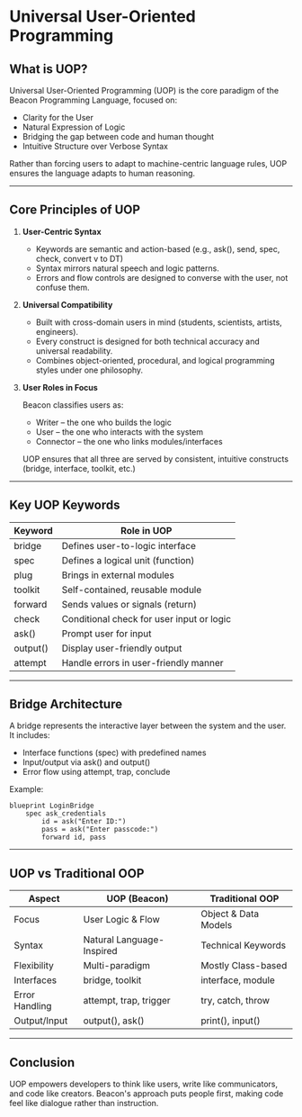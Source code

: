 # Universal User-Oriented Programming

## What is UOP?

Universal User-Oriented Programming (UOP) is the core paradigm of the Beacon Programming Language, focused on:

- Clarity for the User
- Natural Expression of Logic
- Bridging the gap between code and human thought
- Intuitive Structure over Verbose Syntax

Rather than forcing users to adapt to machine-centric language rules, UOP ensures the language adapts to human reasoning.

---

## Core Principles of UOP

1. **User-Centric Syntax**

   - Keywords are semantic and action-based (e.g., ask(), send, spec, check, convert v to DT)
   - Syntax mirrors natural speech and logic patterns.
   - Errors and flow controls are designed to converse with the user, not confuse them.

2. **Universal Compatibility**

   - Built with cross-domain users in mind (students, scientists, artists, engineers).
   - Every construct is designed for both technical accuracy and universal readability.
   - Combines object-oriented, procedural, and logical programming styles under one philosophy.

3. **User Roles in Focus**

   Beacon classifies users as:

   - Writer – the one who builds the logic
   - User – the one who interacts with the system
   - Connector – the one who links modules/interfaces

   UOP ensures that all three are served by consistent, intuitive constructs (bridge, interface, toolkit, etc.)

---

## Key UOP Keywords

| Keyword  | Role in UOP                               |
| -------- | ----------------------------------------- |
| bridge   | Defines user-to-logic interface           |
| spec     | Defines a logical unit (function)         |
| plug     | Brings in external modules                |
| toolkit  | Self-contained, reusable module           |
| forward  | Sends values or signals (return)          |
| check    | Conditional check for user input or logic |
| ask()    | Prompt user for input                     |
| output() | Display user-friendly output              |
| attempt  | Handle errors in user-friendly manner     |

---

## Bridge Architecture

A bridge represents the interactive layer between the system and the user. It includes:

- Interface functions (spec) with predefined names
- Input/output via ask() and output()
- Error flow using attempt, trap, conclude

Example:

```
blueprint LoginBridge
    spec ask_credentials
        id = ask("Enter ID:")
        pass = ask("Enter passcode:")
        forward id, pass
```

---

## UOP vs Traditional OOP

| Aspect         | UOP (Beacon)              | Traditional OOP      |
| -------------- | ------------------------- | -------------------- |
| Focus          | User Logic & Flow         | Object & Data Models |
| Syntax         | Natural Language-Inspired | Technical Keywords   |
| Flexibility    | Multi-paradigm            | Mostly Class-based   |
| Interfaces     | bridge, toolkit           | interface, module    |
| Error Handling | attempt, trap, trigger    | try, catch, throw    |
| Output/Input   | output(), ask()           | print(), input()     |

---

## Conclusion

UOP empowers developers to think like users, write like communicators, and code like creators. Beacon's approach puts people first, making code feel like dialogue rather than instruction.
